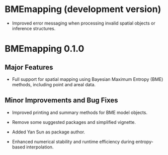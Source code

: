 # BMEmapping (development version)

* Improved error messaging when processing invalid spatial objects or 
inference structures.

# BMEmapping 0.1.0

## Major Features

* Full support for spatial mapping using Bayesian Maximum Entropy (BME) methods, 
including point and areal data.

## Minor Improvements and Bug Fixes

* Improved printing and summary methods for BME model objects.

* Remove some suggested packages and simplified vignette.

* Added Yan Sun as package author.

* Enhanced numerical stability and runtime efficiency during entropy-based 
interpolation.
